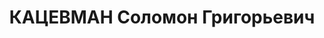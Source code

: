---
title: КАЦЕВМАН Соломон Григорьевич
description: "народився 1898, Дніпропетровська обл., с. Полтаво-Боголюбівка П'ятихатського\
  \ р-ну, єврей, освіта початкова, \n  прож. Чернігівська обл., м. Чернігів, уповноважений\
  \ контори «Заготзерно» \n  Заарештований 19.09.1937 р. \n  За вироком ВК ВС СРСР\
  \ від 20.10.1937 р. за ст.ст. 54-7, 54-8, 54-11 КК УРСР засуджений до ВМП \n  Розстріляний\
  \ 21.11.1937 р. \n  Реабілітований 30.04.1957 р. \n  ГДА СБ України, м. Чернігів,\
  \ спр. 4080–п"
---